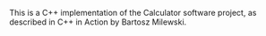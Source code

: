 This is a C++ implementation of the Calculator software project, as described in C++ in Action by Bartosz Milewski.
